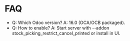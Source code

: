 # FAQ

- Q: Which Odoo version? A: 16.0 (OCA/OCB packaged).
- Q: How to enable? A: Start server with --addon stock_picking_restrict_cancel_printed or install in UI.
